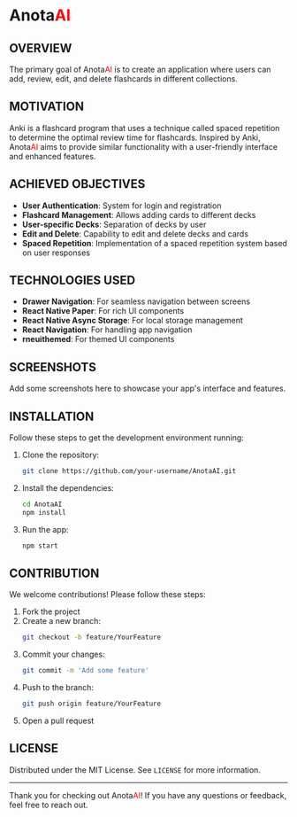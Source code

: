 # Anota<span style="color: red;">AI</span>

## OVERVIEW

The primary goal of Anota<span style="color: red;">AI</span> is to create an application where users can add, review, edit, and delete flashcards in different collections.

## MOTIVATION

Anki is a flashcard program that uses a technique called spaced repetition to determine the optimal review time for flashcards. Inspired by Anki, Anota<span style="color: red;">AI</span> aims to provide similar functionality with a user-friendly interface and enhanced features.

## ACHIEVED OBJECTIVES

- **User Authentication**: System for login and registration
- **Flashcard Management**: Allows adding cards to different decks
- **User-specific Decks**: Separation of decks by user
- **Edit and Delete**: Capability to edit and delete decks and cards
- **Spaced Repetition**: Implementation of a spaced repetition system based on user responses

## TECHNOLOGIES USED

- **Drawer Navigation**: For seamless navigation between screens
- **React Native Paper**: For rich UI components
- **React Native Async Storage**: For local storage management
- **React Navigation**: For handling app navigation
- **rneuithemed**: For themed UI components

## SCREENSHOTS

Add some screenshots here to showcase your app's interface and features.

## INSTALLATION

Follow these steps to get the development environment running:

1. Clone the repository:
    ```sh
    git clone https://github.com/your-username/AnotaAI.git
    ```

2. Install the dependencies:
    ```sh
    cd AnotaAI
    npm install
    ```

3. Run the app:
    ```sh
    npm start
    ```

## CONTRIBUTION

We welcome contributions! Please follow these steps:

1. Fork the project
2. Create a new branch:
    ```sh
    git checkout -b feature/YourFeature
    ```
3. Commit your changes:
    ```sh
    git commit -m 'Add some feature'
    ```
4. Push to the branch:
    ```sh
    git push origin feature/YourFeature
    ```
5. Open a pull request

## LICENSE

Distributed under the MIT License. See `LICENSE` for more information.

---

Thank you for checking out Anota<span style="color: red;">AI</span>! If you have any questions or feedback, feel free to reach out.
